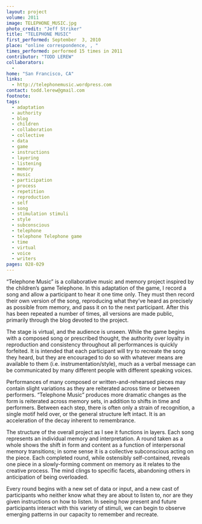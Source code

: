 ```yaml
---
layout: project
volume: 2011
image: TELEPHONE_MUSIC.jpg
photo_credit: "Jeff Striker"
title: "TELEPHONE MUSIC"
first_performed: September  3, 2010
place: "online correspondence, , "
times_performed: performed 15 times in 2011
contributor: "TODD LEREW"
collaborators: 
  - 
home: "San Francisco, CA"
links: 
  - http://telephonemusic.wordpress.com
contact: todd.lerew@gmail.com
footnote: 
tags: 
  - adaptation
  - authority
  - blog
  - children
  - collaboration
  - collective
  - data
  - game
  - instructions
  - layering
  - listening
  - memory
  - music
  - participation
  - process
  - repetition
  - reproduction
  - self
  - song
  - stimulation stimuli
  - style
  - subconscious
  - telephone
  - telephone Telephone game
  - time
  - virtual
  - voice
  - writers
pages: 028-029
---
```


“Telephone Music” is a collaborative music and memory project inspired by the children’s game Telephone. In this adaptation of the game, I record a song and allow a participant to hear it one time only. They must then record their own version of the song, reproducing what they’ve heard as precisely as possible from memory, and pass it on to the next participant. After this has been repeated a number of times, all versions are made public, primarily through the blog devoted to the project. 

The stage is virtual, and the audience is unseen. While the game begins with a composed song or prescribed thought, the authority over loyalty in reproduction and consistency throughout all performances is quickly forfeited. It is intended that each participant will try to recreate the song they heard, but they are encouraged to do so with whatever means are available to them (i.e. instrumentation/style), much as a verbal message can be communicated by many different people with different speaking voices. 

Performances of many composed or written-and-rehearsed pieces may contain slight variations as they are reiterated across time or between performers. “Telephone Music” produces more dramatic changes as the form is reiterated across memory sets, in addition to shifts in time and performers. Between each step, there is often only a strain of recognition, a single motif held over, or the general structure left intact. It is an acceleration of the decay inherent to remembrance. 

The structure of the overall project as I see it functions in layers. Each song represents an individual memory and interpretation. A round taken as a whole shows the shift in form and content as a function of interpersonal memory transitions; in some sense it is a collective subconscious acting on the piece. Each completed round, while ostensibly self-contained, reveals one piece in a slowly-forming comment on memory as it relates to the creative process. The mind clings to specific facets, abandoning others in anticipation of being overloaded.

Every round begins with a new set of data or input, and a new cast of participants who neither know what they are about to listen to, nor are they given instructions on how to listen. In seeing how present and future participants interact with this variety of stimuli, we can begin to observe emerging patterns in our capacity to remember and recreate.

